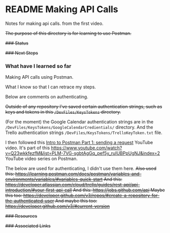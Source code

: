 # README Making API Calls

Notes for making api calls. from the first video.

~~The purpose of this directory is for learning to use Postman.~~

~~### Status~~

~~### Next Steps~~

### What have I learned so far
Making API calls using Postman.

What I know so that I can retrace my steps.

Below are comments on authenticating.

~~Outside of any repository I've saved certain authentication strings, such as keys and tokens in this `/DevFiles/KeysTokens` directory.~~

(For the moment) the Google Calendar authentication strings are in the  `/DevFiles/KeysTokens/GoogleCalendarCredientials/` directory. And the Trello authentication strings `/DevFiles/KeysTokens/TrelloKeyToken.txt` file.

I then followed this [Intro to Postman Part 1: sending a request](https://www.youtube.com/watch?v=7E60ZttwIpY&list=PLM-7VG-sgbtAgGq_pef5y_ruIUBPpUgNJ&index=1) YouTube video. It's part of this https://www.youtube.com/watch?v=Q23wkkfezfM&list=PLM-7VG-sgbtAgGq_pef5y_ruIUBPpUgNJ&index=2 YouTube video series on Postman.


The below are used for authenticating, I didn't use them here.
~~Also used this:
https://learning.postman.com/docs/postman/variables-and-environments/variables/#variables-quick-start
And this:
https://developer.atlassian.com/cloud/trello/guides/rest-api/api-introduction/#your-first-api-call
And this:
https://jobs.github.com/api
Maybe this too:
https://developer.github.com/v3/repos/#create-a-repository-for-the-authenticated-user
And maybe this too:
https://developer.github.com/v3/#current-version~~

~~### Resources~~

~~### Associated Links~~